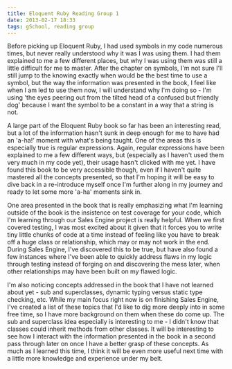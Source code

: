 ```yaml
---
title: Eloquent Ruby Reading Group 1
date: 2013-02-17 18:33
tags: gSchool, reading group
---
```


Before picking up Eloquent Ruby, I had used symbols in my code numerous times, but never really understood why it was I was using them.  I had them explained to me a few different places, but why I was using them was still a little difficult for me to master.  After the chapter on symbols, I'm not sure I'll still jump to the knowing exactly when would be the best time to use a symbol, but the way the information was presented in the book, I feel like when I am led to use them now, I will understand why I'm doing so - I'm using 'the eyes peering out from the tilted head of a confused but friendly dog' because I want the symbol to be a constant in a way that a string is not.

A large part of the Eloquent Ruby book so far has been an interesting read, but a lot of the information hasn't sunk in deep enough for me to have had an 'a-ha!' moment with what's being taught.  One of the areas this is especially true is regular expressions.  Again, regular expressions have been explained to me a few different ways, but (especially as I haven't used them very much in my code yet), their usage hasn't clicked with me yet.  I have found this book to be very accessible though, even if I haven't quite mastered all the concepts presented, so that I'm hoping it will be easy to dive back in a re-introduce myself once I'm further along in my journey and ready to let some more 'a-ha' moments sink in.

One area presented in the book that is really emphasizing what I'm learning outside of the book is the insistence on test coverage for your code, which I'm learning through our Sales Engine project is really helpful.  When we first covered testing, I was most excited about it given that it forces you to write tiny little chunks of code at a time instead of feeling like you have to break off a huge class or relationship, which may or may not work in the end.  During Sales Engine, I've discovered this to be true, but have also found a few instances where I've been able to quickly address flaws in my logic through testing instead of forging on and discovering the mess later, when other relationships may have been built on my flawed logic.

I'm also noticing concepts addressed in the book that I have not learned about yet - sub and superclasses, dynamic typing versus static type checking, etc.  While my main focus right now is on finishing Sales Engine, I've created a list of these topics that I'd like to dig more deeply into in some free time, so I have more background on them when these do come up.  The sub and superclass idea especially is interesting to me - I didn't know that classes could inherit methods from other classes.  It will be interesting to see how I interact with the information presented in the book in a second pass through later on once I have a better grasp of these concepts.  As much as I learned this time, I think it will be even more useful next time with a little more knowledge and experience under my belt.
